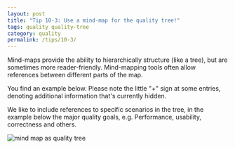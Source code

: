 ```yaml
---
layout: post
title: "Tip 10-3: Use a mind-map for the quality tree!"
tags: quality quality-tree
category: quality
permalink: /tips/10-3/
---
```

Mind-maps provide the ability to hierarchically structure (like a tree), but
are sometimes more reader-friendly. Mind-mapping tools often allow references
between different parts of the map.

You find an example below. Please note the little "+" sign at some entries, denoting
additional information that's currently hidden.

We like to include references to specific scenarios in the tree,
in the example below the major quality goals, e.g. Performance, usability, correctness and others.

![mind map as quality tree]({{site.imageurl}}/10-quality-tree-mindmap-example.png)
